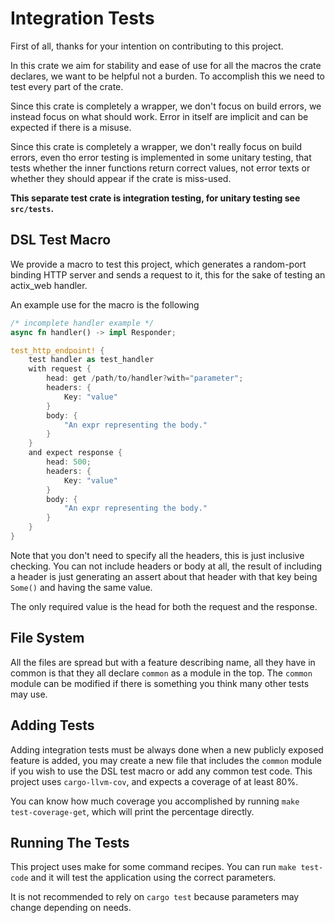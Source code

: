 # Integration Tests

First of all, thanks for your intention on contributing to this project.

In this crate we aim for stability and ease of use for all the macros the crate
declares, we want to be helpful not a burden. To accomplish this we need to test
every part of the crate.

Since this crate is completely a wrapper, we don't focus on build errors, we instead
focus on what should work. Error in itself are implicit and can be expected if there
is a misuse.

Since this crate is completely a wrapper, we don't really focus on build errors,
even tho error testing is implemented in some unitary testing, that tests whether
the inner functions return correct values, not error texts or whether they should
appear if the crate is miss-used.

**This separate test crate is integration testing, for unitary testing see `src/tests`.**

## DSL Test Macro

We provide a macro to test this project, which generates a random-port binding
HTTP server and sends a request to it, this for the sake of testing an actix_web
handler.

An example use for the macro is the following
```rust ignore
/* incomplete handler example */
async fn handler() -> impl Responder;

test_http_endpoint! {
	test handler as test_handler
	with request {
		head: get /path/to/handler?with="parameter";
		headers: {
			Key: "value"
		}
		body: {
			"An expr representing the body."
		}
	}
	and expect response {
		head: 500;
		headers: {
			Key: "value"
		}
		body: {
			"An expr representing the body."
		}
	}
}
```

Note that you don't need to specify all the headers, this is just inclusive checking.
You can not include headers or body at all, the result of including a header is just
generating an assert about that header with that key being `Some()` and having the same value.

The only required value is the head for both the request and the response.

## File System

All the files are spread but with a feature describing name, all they have in common
is that they all declare `common` as a module in the top. The `common` module can be
modified if there is something you think many other tests may use.

## Adding Tests

Adding integration tests must be always done when a new publicly exposed feature is added,
you may create a new file that includes the `common` module if you wish to use the DSL test
macro or add any common test code. This project uses `cargo-llvm-cov`, and expects a coverage
of at least 80%.

You can know how much coverage you accomplished by running `make test-coverage-get`,
which will print the percentage directly.

## Running The Tests

This project uses make for some command recipes. You can run `make test-code` and it will
test the application using the correct parameters.

It is not recommended to rely on `cargo test` because parameters may change depending
on needs.
